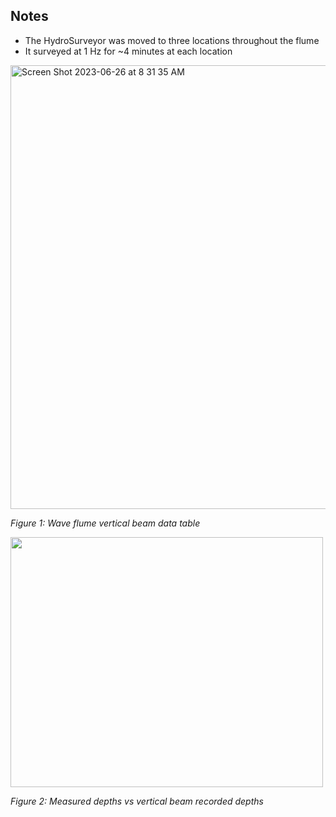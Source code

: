 ## Notes
- The HydroSurveyor was moved to three locations throughout the flume
- It surveyed at 1 Hz for ~4 minutes at each location

<img width="710" alt="Screen Shot 2023-06-26 at 8 31 35 AM" src="https://github.com/NCSU-CHAZ/BYO-Hydrographic-RV/assets/113138977/9d6ec9c0-1ec2-4947-9efb-8a52de41a296">

_Figure 1: Wave flume vertical beam data table_

<img src= https://github.com/NCSU-CHAZ/BYO-Hydrographic-RV/assets/113138977/15603b48-eb44-41bd-9f6f-558c0368fb82 width="500" height="400"> 

_Figure 2: Measured depths vs vertical beam recorded depths_



